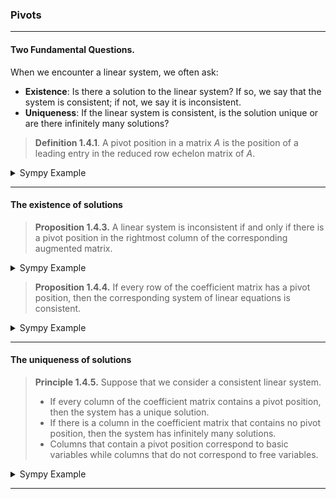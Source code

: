 

### Pivots

---

#### Two Fundamental Questions.

When we encounter a linear system, we often ask:

- **Existence**: Is there a solution to the linear system? If so, we say that the system is consistent; if not, we say it is inconsistent.
- **Uniqueness**: If the linear system is consistent, is the solution unique or are there infinitely many solutions?

> **Definition 1.4.1**.  A pivot position in a matrix $A$ is the position of a leading entry in the reduced row echelon matrix of $A$.

<details>
<summary>Sympy Example</summary>

```python
from sympy import Matrix
from sympy.abc import x
m = Matrix([[1, 2], [x, 1 - 1/x]])

rref_matrix, rref_pivots = m.rref()

rref_matrix
# Matrix([
# [1, 0],
# [0, 1]])

rref_pivots
# (0, 1) # tuple of pivot columns
```
</details>

---

#### The existence of solutions

> **Proposition 1.4.3.**  A linear system is inconsistent if and only if there is a pivot position in the rightmost column of the corresponding augmented matrix.

<details>
<summary>Sympy Example</summary>
    
```python
from sympy import Matrix

def is_consistent_augmented(augmented_matrix):
    # Convert the augmented matrix to row echelon form (REF)
    rref_matrix, pivot_columns = augmented_matrix.rref()
    
    # Check if there is a pivot position in the rightmost column
    num_rows, num_cols = rref_matrix.shape
    for row in range(num_rows):
        if all(rref_matrix[row, col] == 0 for col in range(num_cols - 1)) and rref_matrix[row, num_cols - 1] != 0:
            # Pivot in the rightmost column found, matrix is inconsistent
            return False
    
    # No pivot in the rightmost column found, matrix is consistent
    return True

# Test augmented matrices
A_augmented = Matrix([
    [1, 2, 3, 4],
    [0, 1, 2, 3],
    [0, 0, 1, 2]
])

B_augmented = Matrix([
    [1, 2, 3, 4],
    [0, 1, 2, 3],
    [0, 0, 0, 1]
])

# Test the function
print("Augmented matrix A is consistent:", is_consistent_augmented(A_augmented))
print(A_augmented.rref())
print()
print("Augmented matrix B is consistent:", is_consistent_augmented(B_augmented))
print(B_augmented.rref())

# Augmented matrix A is consistent: True
# (Matrix([
# [1, 0, 0,  0],
# [0, 1, 0, -1],
# [0, 0, 1,  2]]), (0, 1, 2))
# 
# Augmented matrix B is consistent: False
# (Matrix([
# [1, 0, -1, 0],
# [0, 1,  2, 0],
# [0, 0,  0, 1]]), (0, 1, 3))
```

</details>

> **Proposition 1.4.4.** If every row of the coefficient matrix has a pivot position, then the corresponding system of linear equations is consistent.

<details>
<summary>Sympy Example</summary>

```python
from sympy import Matrix

def is_consistent(matrix):
    coeff_matrix = matrix[:, :-1]  # Extracting only the coefficient matrix
    pivot_columns = coeff_matrix.rref()[1]
    return len(pivot_columns) == coeff_matrix.shape[0]

# Test matrices
A = Matrix([
    [1, 2, 3, 4],
    [0, 1, 2, 3],
    [0, 0, 1, 2]
])

B = Matrix([
    [1, 2, 3, 4],
    [0, 1, 2, 3],
    [0, 0, 0, 1]
])

print("Matrix A is consistent:", is_consistent(A))
print(A.rref())
print()
print("Matrix B is consistent:", is_consistent(B))
print(B.rref())

# Matrix A is consistent: True
# (Matrix([
# [1, 0, 0,  0],
# [0, 1, 0, -1],
# [0, 0, 1,  2]]), (0, 1, 2))
# 
# Matrix B is consistent: False
# (Matrix([
# [1, 0, -1, 0],
# [0, 1,  2, 0],
# [0, 0,  0, 1]]), (0, 1, 3))
```

</details>

---


#### The uniqueness of solutions

> **Principle 1.4.5.**  Suppose that we consider a consistent linear system.
> - If every column of the coefficient matrix contains a pivot position, then the system has a unique solution.
> - If there is a column in the coefficient matrix that contains no pivot position, then the system has infinitely many solutions.
> - Columns that contain a pivot position correspond to basic variables while columns that do not correspond to free variables.

<details>
<summary>Sympy Example</summary>
    
```python
from sympy import symbols, Eq, solve, Matrix, pprint

x, y, z = symbols('x y z')

def has_solution(augmented_matrix):
    
    # Extract coefficients and constants from the augmented matrix
    coefficients = augmented_matrix[:, :-1]
    constants = augmented_matrix[:, -1]

    # Create equations from the coefficients and constants
    equations = []
    for i in range(len(constants)):
        equation = Eq(coefficients[i, 0]*x + coefficients[i, 1]*y + coefficients[i, 2]*z, constants[i])
        equations.append(equation)

    solution = solve((equations[0], equations[1], equations[2]), (x, y, z), dict=True)
    return solution

def solution_details(augmented_matrix):
    '''
    - If every column of the coefficient matrix contains a pivot position, 
      then the system has a unique solution.
    - If there is a column in the coefficient matrix that contains no pivot position, 
      then the system has infinitely many solutions.
    - Columns that contain a pivot position correspond to basic variables
      Columns that do not contain a pivot position correspond to free variables.
    '''
    
    coeff_matrix = augmented_matrix[:, :-1]  # Extracting only the coefficient matrix
    const_matrix = augmented_matrix[:, -1:]
    
    pivot_columns = coeff_matrix.rref()[1]
    coeff_num_cols = coeff_matrix.shape[0]
    
    # useful to check if rightmost col has a pivot
    aug_pivot_columns = augmented_matrix.rref()[1]
    last_column_index = augmented_matrix.shape[1] - 1
    last_column_is_pivot = last_column_index in aug_pivot_columns

    # columns with a pivot
    basic_variable_columns = list(pivot_columns)
    
    # columns without a pivot
    free_variable_columns = list(set(range(coeff_num_cols)) - set(pivot_columns))
 
    solution = has_solution(augmented_matrix)
    
    response = ""
    
    if not solution:
        response = 'No Solution.\n'
    elif len(pivot_columns) == coeff_num_cols:
        response = 'Unique Solution (pivot position in each col):\n'
    elif len(pivot_columns) < coeff_num_cols:
        response = 'Infinitely Many Solutions (>= 1 coeff col with no pivots):\n'
    
    if last_column_is_pivot:
        response += '  Inconsistent - rightmost column has pivot\n'
    
    return response + (
        f'  Basic Variable Columns: {basic_variable_columns} (pivot cols)\n'
        f'  Free Variable Columns: {free_variable_columns} (cols without pivots)\n'
        f'  Solution: {solution}\n'
    )

# Test matrices
A = Matrix([
    [1, 2, 3, 4],
    [0, 1, 2, 3],
    [0, 0, 1, 2]
])

B = Matrix([
    [1, 2, 3, 4],
    [0, 1, 2, 3],
    [0, 0, 0, 1]
])

C = Matrix([
    [1, 2, -3, 4],
    [2, 4, -6, 8],
    [3, 6, -9, 12]  # All entries in the last column are 0
])

print("Matrix A:", solution_details(A))
pprint(A.rref()[0])
print()

print("Matrix B:", solution_details(B))
pprint(B.rref()[0])
print()

print("Matrix C:", solution_details(C))
pprint(C.rref()[0])
print()


# Matrix A: Unique Solution (pivot position in each col):
#   Basic Variable Columns: [0, 1, 2] (pivot cols)
#   Free Variable Columns: [] (cols without pivots)
#   Solution: [{x: 0, y: -1, z: 2}]

# ⎡1  0  0  0 ⎤
# ⎢           ⎥
# ⎢0  1  0  -1⎥
# ⎢           ⎥
# ⎣0  0  1  2 ⎦

# Matrix B: No Solution.
#   Inconsistent - rightmost column has pivot
#   Basic Variable Columns: [0, 1] (pivot cols)
#   Free Variable Columns: [2] (cols without pivots)
#   Solution: []

# ⎡1  0  -1  0⎤
# ⎢           ⎥
# ⎢0  1  2   0⎥
# ⎢           ⎥
# ⎣0  0  0   1⎦

# Matrix C: Infinitely Many Solutions (>= 1 coeff col with no pivots):
#   Basic Variable Columns: [0] (pivot cols)
#   Free Variable Columns: [1, 2] (cols without pivots)
#   Solution: [{x: -2*y + 3*z + 4}]

# ⎡1  2  -3  4⎤
# ⎢           ⎥
# ⎢0  0  0   0⎥
# ⎢           ⎥
# ⎣0  0  0   0⎦
```
</details>

---
